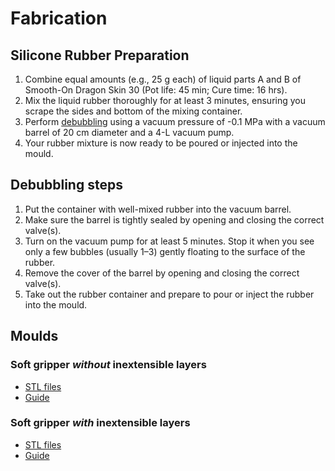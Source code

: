# Fabrication 
## Silicone Rubber Preparation
1. Combine equal amounts (e.g., 25 g each) of liquid parts A and B of Smooth-On Dragon Skin 30 (Pot life: 45 min; Cure time: 16 hrs).
2. Mix the liquid rubber thoroughly for at least 3 minutes, ensuring you scrape the sides and bottom of the mixing container.
3. Perform [debubbling](#debubbling-steps) using a vacuum pressure of -0.1 MPa with a vacuum barrel of 20 cm diameter and a 4-L vacuum pump.
4. Your rubber mixture is now ready to be poured or injected into the mould.

## Debubbling steps
1. Put the container with well-mixed rubber into the vacuum barrel.
2. Make sure the barrel is tightly sealed by opening and closing the correct valve(s).
3. Turn on the vacuum pump for at least 5 minutes. Stop it when you see only a few bubbles (usually 1–3) gently floating to the surface of the rubber.
4. Remove the cover of the barrel by opening and closing the correct valve(s).
5. Take out the rubber container and prepare to pour or inject the rubber into the mould.

## Moulds
### Soft gripper *without* inextensible layers
- [STL files](/fabrication/soft_gripper_without_tpu/Moulds_gripper_without_tpu.zip)
- [Guide](/fabrication/soft_gripper_without_tpu/README.md)

### Soft gripper *with* inextensible layers
- [STL files](/fabrication/soft_gripper_with_tpu/Moulds_gripper_tpu.zip)
- [Guide](/fabrication/soft_gripper_with_tpu/README.md)
